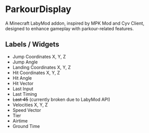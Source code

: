 # ParkourDisplay

A Minecraft LabyMod addon, inspired by MPK Mod and Cyv Client, designed to enhance gameplay with parkour-related features.

## Labels / Widgets

- Jump Coordinates X, Y, Z
- Jump Angle
- Landing Coordinates X, Y, Z
- Hit Coordinates X, Y, Z
- Hit Angle
- Hit Vector
- Last Input
- Last Timing
- ~~Last 45~~ (currently broken due to LabyMod API)
- Velocities X, Y, Z
- Speed Vector
- Tier
- Airtime
- Ground Time
